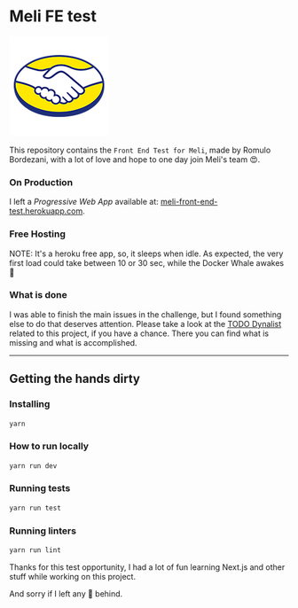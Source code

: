 # Meli FE test

![Meli](https://raw.githubusercontent.com/romulobordezani/merkato-libera/master/static/apple-touch-icon.png)

This repository contains the `Front End Test for Meli`, made by Romulo Bordezani, with a lot of love and hope to one day join Meli's team 😍.

### On Production
I left a *Progressive Web App* available at: [meli-front-end-test.herokuapp.com](https://meli-front-end-test.herokuapp.com/).

### Free Hosting
NOTE: It's a heroku free app, so, it sleeps when idle. 
As expected, the very first load could take between 10 or 30 sec, while the Docker Whale awakes 🐳

### What is done
I was able to finish the main issues in the challenge, but I found something else to do that deserves attention.
Please take a look at the [TODO Dynalist](https://dynalist.io/d/n7bvXIbrRFCRwDLh3RW5y2np) related to this project, if you have a chance. 
There you can find what is missing and what is accomplished.

----

## Getting the hands dirty

### Installing
```bash
yarn 
```

### How to run locally
```bash
yarn run dev
```

### Running tests
```bash
yarn run test
```

### Running linters
```bash
yarn run lint
```

Thanks for this test opportunity, I had a lot of fun learning Next.js and other stuff while working on this project. 

And sorry if I left any 🐞 behind.
